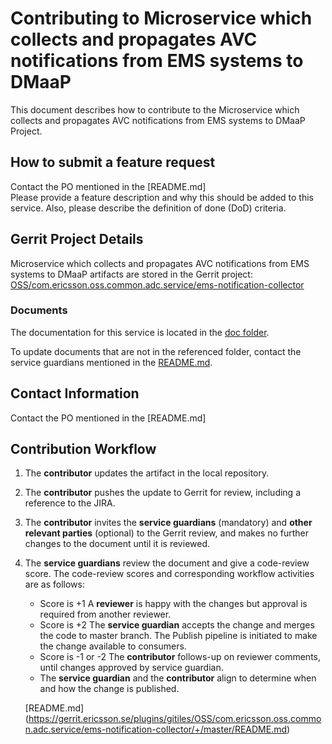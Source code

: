 # Contributing to Microservice which collects and propagates AVC notifications from EMS systems to DMaaP

This document describes how to contribute to the Microservice which collects and propagates AVC notifications from EMS systems to DMaaP Project.

## How to submit a feature request
Contact the PO mentioned in the [README.md]  
Please provide a feature description and why this should be added to this service. Also, please describe the definition of done (DoD) criteria.

## Gerrit Project Details  
Microservice which collects and propagates AVC notifications from EMS systems to DMaaP artifacts are stored in the Gerrit project: [OSS/com.ericsson.oss.common.adc.service/ems-notification-collector](https://gerrit.ericsson.se/#/admin/projects/OSS/com.ericsson.oss.common.adc.service/ems-notification-collector)
  
### Documents

The documentation for this service is located in the [doc folder](https://gerrit.ericsson.se/plugins/gitiles/OSS/com.ericsson.oss.common.adc.service/ems-notification-collector/+/master/doc).

To update documents that are not in the referenced folder, contact the service guardians mentioned in the [README.md](https://gerrit.ericsson.se/plugins/gitiles/OSS/com.ericsson.oss.common.adc.service/ems-notification-collector/+/master/README.md).

## Contact Information
Contact the PO mentioned in the [README.md]


## Contribution Workflow
1. The **contributor** updates the artifact in the local repository.
2. The **contributor** pushes the update to Gerrit for review, including a reference to the JIRA.
3. The **contributor** invites the **service guardians** (mandatory) and **other relevant parties** (optional) to the Gerrit review, and makes no further changes to the document until it is reviewed.
4. The **service guardians** review the document and give a code-review score.
The code-review scores and corresponding workflow activities are as follows:
    - Score is +1
        A **reviewer** is happy with the changes but approval is required from another reviewer.
    - Score is +2
        The **service guardian** accepts the change and merges the code to master branch. The Publish pipeline is initiated to make the change available to consumers.
    - Score is -1 or -2
        The **contributor** follows-up on reviewer comments, until changes approved by service guardian.
    - The **service guardian** and the **contributor** align to determine when and how the change is published.

   [README.md] (https://gerrit.ericsson.se/plugins/gitiles/OSS/com.ericsson.oss.common.adc.service/ems-notification-collector/+/master/README.md)
